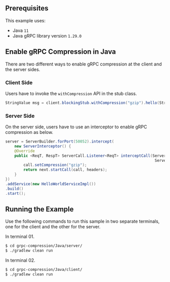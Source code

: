 ## Prerequisites
This example uses:
- Java `11`
- Java gRPC library version `1.29.0`

## Enable gRPC Compression in Java
There are two different ways to enable gRPC compression at the client and the server sides.

### Client Side
Users have to invoke the `withCompression` API in the stub class.

```java
StringValue msg = client.blockingStub.withCompression("gzip").hello(StringValue.of("content"));
```

### Server Side
On the server side, users have to use an interceptor to enable gRPC compression as below.

```java
server = ServerBuilder.forPort(50052).intercept(
    new ServerInterceptor() {
    @Override
    public <ReqT, RespT> ServerCall.Listener<ReqT> interceptCall(ServerCall<ReqT, RespT> call, Metadata headers,
                                                                  ServerCallHandler<ReqT, RespT> next) {
        call.setCompression("gzip");
        return next.startCall(call, headers);
    }
})
.addService(new HelloWorldServiceImpl())
.build()
.start();
```

## Running the Example

Use the following commands to run this sample in two separate terminals, one for the client and the other for the server.

In terminal 01.
```sh
$ cd grpc-compression/Java/server/
$ ./gradlew clean run
```

In terminal 02.
```sh
$ cd grpc-compression/Java/client/
$ ./gradlew clean run
```